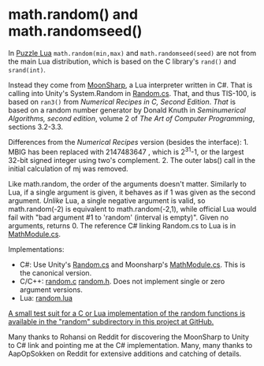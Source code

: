 math.random() and math.randomseed()
===================================

In [Puzzle Lua](lua.html) `math.random(min,max)` and `math.randomseed(seed)` are not from the main Lua distribution, which is based on the C library's `rand()` and `srand(int)`.

Instead they come from [MoonSharp](http://www.moonsharp.org/), a Lua interpreter written in C#.  That is calling into Unity's System.Random in [Random.cs](https://github.com/Unity-Technologies/mono/blob/unity-staging/mcs/class/corlib/System/Random.cs).  That, and thus TIS-100, is based on `ran3()` from _Numerical Recipes in C, Second Edition_.  _That_ is based on a random number generator by Donald Knuth in _Seminumerical Algorithms, second edition_, volume 2 of _The Art of Computer Programming_, sections 3.2-3.3.

Differences from the _Numerical Recipes_ version (besides the interface):  1. MBIG has been replaced with 2147483647 , which is 2<sup>31</sup>-1, or the largest 32-bit signed integer using two's complement.  2. The outer labs() call in the initial calculation of mj was removed.

Like math.random, the order of the arguments doesn't matter.  Similarly to Lua, if a single argument is given, it behaves as if 1 was given as the second argument. _Unlike_ Lua, a single negative argument is valid, so math.random(-2) is equivalent to math.random(-2,1), while official Lua would fail with "bad argument #1 to 'random' (interval is empty)".  Given no arguments, returns 0.  The reference C# linking Random.cs to Lua is in 
[MathModule.cs](https://github.com/xanathar/moonsharp/blob/master/src/MoonSharp.Interpreter/CoreLib/MathModule.cs#L261-L294).

Implementations:

   * C#: Use Unity's [Random.cs](https://github.com/Unity-Technologies/mono/blob/unity-staging/mcs/class/corlib/System/Random.cs) and Moonsharp's [MathModule.cs](https://github.com/xanathar/moonsharp/blob/master/src/MoonSharp.Interpreter/CoreLib/MathModule.cs#L261-L294).  This is the canonical version.
   * C/C++: [random.c](random/random.c) [random.h](random/random.h). Does not implement single or zero argument versions.
   * Lua: [random.lua](random/random.lua)

[A small test suit for a C or Lua implementation of the random functions is available in the "random" subdirectory in this project at GitHub.](https://github.com/AlanDeSmet/TIS-100-Hackers-Guide/tree/gh-pages)

Many thanks to Rohansi on Reddit for discovering the MoonSharp to Unity to C# link and pointing me at the C# implementation.  Many, many thanks to AapOpSokken on Reddit for extensive additions and catching of details.
